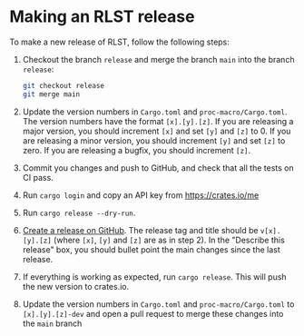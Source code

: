 # Making an RLST release

To make a new release of RLST, follow the following steps:

1) Checkout the branch `release` and merge the branch `main` into the branch `release`:
   ```bash
   git checkout release
   git merge main
   ```

2) Update the version numbers in `Cargo.toml` and `proc-macro/Cargo.toml`.
   The version numbers have the format `[x].[y].[z]`. If you are releasing a major
   version, you should increment `[x]` and set `[y]` and `[z]` to 0.
   If you are releasing a minor version, you should increment `[y]` and set `[z]`
   to zero. If you are releasing a bugfix, you should increment `[z]`.

3) Commit you changes and push to GitHub, and check that all the tests on CI pass.

4) Run `cargo login` and copy an API key from https://crates.io/me

5) Run `cargo release --dry-run`.

6) [Create a release on GitHub](https://github.com/linalg-rs/rlst/releases/new). The release tag
   and title should be `v[x].[y].[z]` (where `[x]`, `[y]` and `[z]` are as in step 2).
   In the "Describe this release" box, you should bullet point the main changes since the last
   release.

7) If everything is working as expected, run `cargo release`. This will push the new version to
   crates.io.

8) Update the version numbers in `Cargo.toml` and `proc-macro/Cargo.toml` to `[x].[y].[z]-dev`
   and open a pull request to merge these changes into the `main` branch
